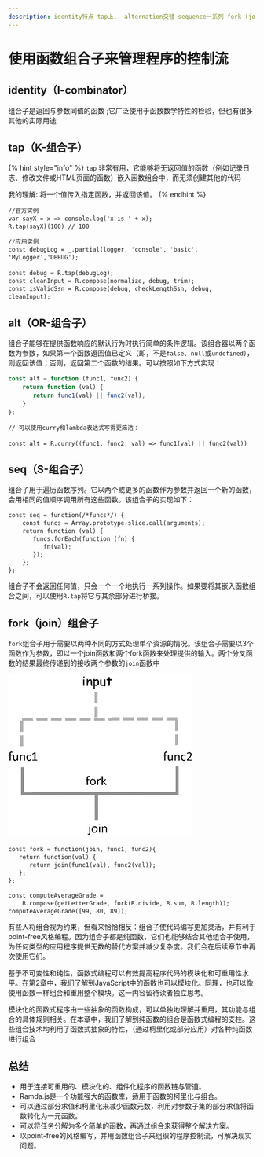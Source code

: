 ```yaml
---
description: identity特点 tap上.. alternation交替 sequence一系列 fork (join)叉
---
```


# 使用函数组合子来管理程序的控制流

## identity（I-combinator）

 组合子是返回与参数同值的函数 ;它广泛使用于函数数学特性的检验，但也有很多其他的实际用途

## tap（K-组合子）

{% hint style="info" %}
`tap` 非常有用，它能够将无返回值的函数（例如记录日志、修改文件或HTML页面的函数）嵌入函数组合中，而无须创建其他的代码

我的理解: 将一个值传入指定函数，并返回该值。
{% endhint %}

```text
//官方实例
var sayX = x => console.log('x is ' + x);
R.tap(sayX)(100) // 100
```

```text
//应用实例
const debugLog = _.partial(logger, 'console', 'basic', 'MyLogger','DEBUG');

const debug = R.tap(debugLog);
const cleanInput = R.compose(normalize, debug, trim);
const isValidSsn = R.compose(debug, checkLengthSsn, debug, cleanInput);
```

## alt（OR-组合子）

 组合子能够在提供函数响应的默认行为时执行简单的条件逻辑。该组合器以两个函数为参数，如果第一个函数返回值已定义（即，不是`false`、`null`或`undefined`），则返回该值；否则，返回第二个函数的结果。可以按照如下方式实现：

```javascript
const alt = function (func1, func2) {
    return function (val) {
       return func1(val) || func2(val);
    }
};
```

```text
// 可以使用curry和lambda表达式写得更简洁：

const alt = R.curry((func1, func2, val) => func1(val) || func2(val))
```

## seq（S-组合子）

 组合子用于遍历函数序列。它以两个或更多的函数作为参数并返回一个新的函数，会用相同的值顺序调用所有这些函数。该组合子的实现如下：

```text
const seq = function(/*funcs*/) {
    const funcs = Array.prototype.slice.call(arguments);
    return function (val) {
       funcs.forEach(function (fn) {
          fn(val);
       });
    };
};
```

 组合子不会返回任何值，只会一个一个地执行一系列操作。如果要将其嵌入函数组合之间，可以使用`R.tap`将它与其余部分进行桥接。

## fork（join）组合子

 `fork`组合子用于需要以两种不同的方式处理单个资源的情况。该组合子需要以3个函数作为参数，即以一个join函数和两个fork函数来处理提供的输入。两个分叉函数的结果最终传递到的接收两个参数的`join`函数中

![](../.gitbook/assets/180545aa1b69a2a11412-original-image38.png)

```text
const fork = function(join, func1, func2){
   return function(val) {
      return join(func1(val), func2(val));
   };
};
```

```text
const computeAverageGrade =
    R.compose(getLetterGrade, fork(R.divide, R.sum, R.length));
computeAverageGrade([99, 80, 89]);
```

有些人将组合视为约束，但看来恰恰相反：组合子使代码编写更加灵活，并有利于point-free风格编程。因为组合子都是纯函数，它们也能够结合其他组合子使用，为任何类型的应用程序提供无数的替代方案并减少复杂度。我们会在后续章节中再次使用它们。

基于不可变性和纯性，函数式编程可以有效提高程序代码的模块化和可重用性水平。在第2章中，我们了解到JavaScript中的函数也可以模块化。同理，也可以像使用函数一样组合和重用整个模块。这一内容留待读者独立思考。

模块化的函数式程序由一些抽象的函数构成，可以单独地理解并重用，其功能与组合的具体规则相关。在本章中，我们了解到纯函数的组合是函数式编程的支柱。这些组合技术均利用了函数式抽象的特性，（通过柯里化或部分应用）对各种纯函数进行组合



## 总结

* 用于连接可重用的、模块化的、组件化程序的函数链与管道。
* Ramda.js是一个功能强大的函数库，适用于函数的柯里化与组合。
* 可以通过部分求值和柯里化来减少函数元数，利用对参数子集的部分求值将函数转化为一元函数。
* 可以将任务分解为多个简单的函数，再通过组合来获得整个解决方案。
* 以point-free的风格编写，并用函数组合子来组织的程序控制流，可解决现实问题。

